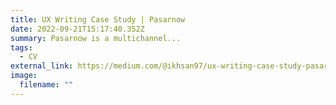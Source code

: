 ```yaml
---
title: UX Writing Case Study | Pasarnow
date: 2022-09-21T15:17:40.352Z
summary: Pasarnow is a multichannel...
tags:
  - CV
external_link: https://medium.com/@ikhsan97/ux-writing-case-study-pasarnow-59ab8b455b56
image:
  filename: ""
---
```

